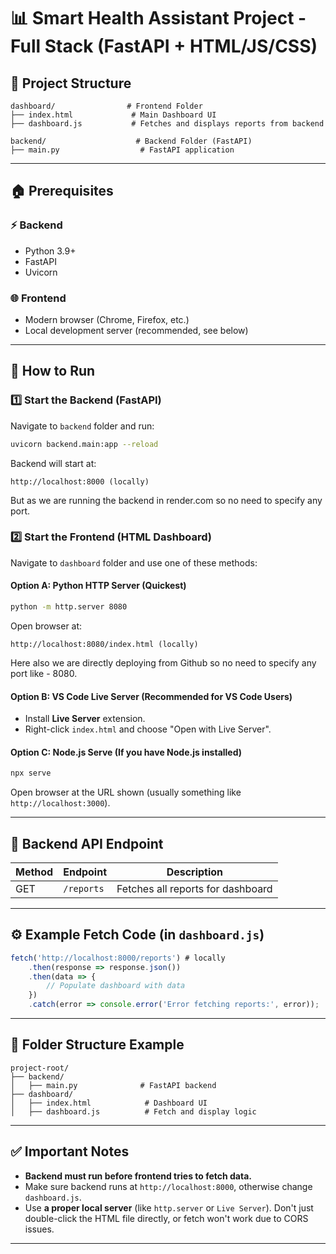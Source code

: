 # 📊 Smart Health Assistant Project - Full Stack (FastAPI + HTML/JS/CSS)

## 📂 Project Structure
```
dashboard/                # Frontend Folder
├── index.html             # Main Dashboard UI
├── dashboard.js           # Fetches and displays reports from backend

backend/                    # Backend Folder (FastAPI)
├── main.py                  # FastAPI application
```

---

## 🏠 Prerequisites

### ⚡ Backend
- Python 3.9+
- FastAPI
- Uvicorn

### 🌐 Frontend
- Modern browser (Chrome, Firefox, etc.)
- Local development server (recommended, see below)

---

## 🚀 How to Run

### 1️⃣ Start the Backend (FastAPI)

Navigate to `backend` folder and run:
```bash
uvicorn backend.main:app --reload
```

Backend will start at:
```
http://localhost:8000 (locally) 
```
But as we are running the backend in render.com so no need to specify any port.

### 2️⃣ Start the Frontend (HTML Dashboard)

Navigate to `dashboard` folder and use one of these methods:

#### Option A: Python HTTP Server (Quickest)
```bash
python -m http.server 8080
```
Open browser at:
```
http://localhost:8080/index.html (locally)
```
Here also we are directly deploying from Github so no need to specify any port like - 8080. 

#### Option B: VS Code Live Server (Recommended for VS Code Users)
- Install **Live Server** extension.
- Right-click `index.html` and choose "Open with Live Server".

#### Option C: Node.js Serve (If you have Node.js installed)
```bash
npx serve
```
Open browser at the URL shown (usually something like `http://localhost:3000`).

---

## 🔗 Backend API Endpoint

| Method | Endpoint          | Description                   |
|---|---|---|
| GET   | `/reports`   | Fetches all reports for dashboard  |

---

## ⚙️ Example Fetch Code (in `dashboard.js`)

```javascript
fetch('http://localhost:8000/reports') # locally
    .then(response => response.json())
    .then(data => {
        // Populate dashboard with data
    })
    .catch(error => console.error('Error fetching reports:', error));
```

---

## 💁 Folder Structure Example
```
project-root/
├── backend/
│   ├── main.py              # FastAPI backend
├── dashboard/
│   ├── index.html            # Dashboard UI
│   ├── dashboard.js          # Fetch and display logic
```

---

## ✅ Important Notes
- **Backend must run before frontend tries to fetch data.**
- Make sure backend runs at `http://localhost:8000`, otherwise change `dashboard.js`.
- Use **a proper local server** (like `http.server` or `Live Server`). Don't just double-click the HTML file directly, or fetch won't work due to CORS issues.

---




